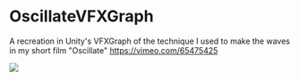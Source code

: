 # OscillateVFXGraph

A recreation in Unity's VFXGraph of the technique I used to make the waves in my short film "Oscillate" https://vimeo.com/65475425

![](Example.gif)